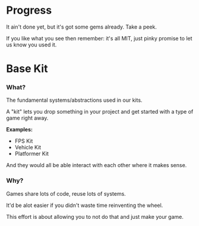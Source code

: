 # Progress

It ain't done yet, but it's got some gems already. Take a peek.

If you like what you see then remember: it's all MIT, just pinky promise to let us know you used it.

# Base Kit

### What?

The fundamental systems/abstractions used in our kits.

A "kit" lets you drop something in your project and get started with a type of game right away.

**Examples:**
- FPS Kit
- Vehicle Kit
- Platformer Kit

And they would all be able interact with each other where it makes sense.

### Why?

Games share lots of code, reuse lots of systems.

It'd be alot easier if you didn't waste time reinventing the wheel.

This effort is about allowing you to not do that and just make your game.

